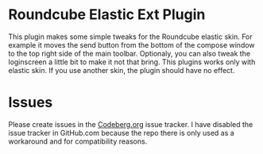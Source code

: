 # Roundcube Elastic Ext Plugin
This plugin makes some simple tweaks for the Roundcube elastic skin. For example it moves the send button from the bottom of the compose window to the top right side of the main toolbar. Optionaly, you can also tweak the loginscreen a little bit to make it not that bring. This plugins works only with elastic skin. If you use another skin, the plugin should have no effect.

# Issues
Please create issues in the [Codeberg.org](https://codeberg.org/Offerel/roundcube_elasticext/issues) issue tracker. I have disabled the issue tracker in GitHub.com because the repo there is only used as a workaround and for compatibility reasons.